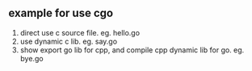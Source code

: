 ## example for use cgo

1. direct use c source file. eg. hello.go
2. use dynamic c lib. eg. say.go
3. show export go lib for cpp, and compile cpp dynamic lib for go. eg. bye.go